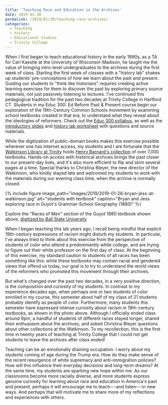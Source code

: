 ```yaml
---
title: 'Teaching Race and Education in the Archives'
date: 2019-01-30
permalink: /2019/01/30/teaching-race-archives/
categories:
  - teaching
  - history
  - Educational Studies
  - Trinity College
---
```

When I first began to teach educational history in the early 1990s, as a TA for Carl Kaestle at the University of Wisconsin-Madison, he taught me the value of bringing intro-level undergraduates to the archives during the first week of class. Starting the first week of classes with a "history lab" shakes up students' pre-conceptions of how we learn about the past and present. Guiding our students to "think like historians" requires creating active learning exercises for them to discover the past by exploring primary source materials, not just passively listening to lectures. I've continued this pedagogical tradition for the past two decades at Trinity College in Hartford CT. Students in my Educ 300: Ed Reform Past & Present course begin our exploration of the 19th-Century Common Schools movement by examining school textbooks created in that era, to understand what they reveal about the ideologies of reformers. Check out the [Educ 300 syllabus](https://commons.trincoll.edu/edreform), as well as the [introductory slides](http://bit.ly/what-textbooks-reveal) and [history lab worksheet](http://bit.ly/watkinson-textbook-exercise) with questions and source materials.

While the digitization of public-domain books makes this exercise possible wherever one has internet access, my students and I are fortunate that the [Watkinson Library at Trinity](https://www.trincoll.edu/LITC/Watkinson/) holds [Henry Barnard's collection](https://www.trincoll.edu/LITC/Watkinson/collections/Pages/Education.aspx) of over 7,000 textbooks. Hands-on access with historical archives brings the past closer to our present-day lives, and it's also more efficient to flip and skim several pages at a time. Special thanks to Christina Bleyer, the new director of the Watkinson, who kindly stayed late and welcomed my students to work with the materials during our evening class time, when the archive is normally closed.

{% include figure image_path="images/2019/2019-01-28-bryan-jess-at-watkinson.jpg" alt="students with textbook" caption="Bryan and Jess exploring race in Guyot's Grammar-School Geography (1880)" %}

Explore the "Races of Men" section of the Guyot 1880 textbook shown above, [digitized by Ball State University](http://libx.bsu.edu/cdm/ref/collection/HstrcTxtbks/id/21395)

When I began teaching this lab years ago, I recall being mindful that explicit 19th-century expressions of racism might disturb my students. In particular, I've always tried to think about this exercise from the perspective of students of color who attend a predominantly white college, and are trying to figure out their white professor on the first day of class. At the beginning of this exercise, my standard caution to students of all races has been something like this: while these textbooks may contain racial and gendered views that offend us today, our goal is to try to understand the world views of the reformers who promoted this movement through their archives.

But what's changed over the past two decades, in a very positive direction, is the composition and curiosity of my students. In contrast to my experience decades ago, when perhaps one or two students of color enrolled in my course, this semester about half of my class of 21 students probably identify as people of color. Furthermore, many students this semester have expressed intense curiosity about racism in 19th-century textbooks, as shown in the photo above. Although I officially ended class around 9pm, a handful of students of different races stayed longer, shared their enthusiasm about the archives, and asked Christina Bleyer questions about other collections at the Watkinson. To my recollection, this is the first time in twenty years of teaching at Trinity College that I could not get students to leave the archives after class ended!

Teaching can be an emotionally draining occupation. I worry about my students coming of age during the Trump era. How do they make sense of the recent resurgence of white supremacy and anti-immigration policies? How will this influence their everyday decisions and long-term dreams? At the same time, my students are sparking new hope within me. As our classrooms become more racially diverse, and more students express genuine curiosity for learning about race and education in America's past and present, perhaps it will encourage me to teach---and listen---in new ways. And perhaps that will motivate me to share more of my reflections and experiences with others.
